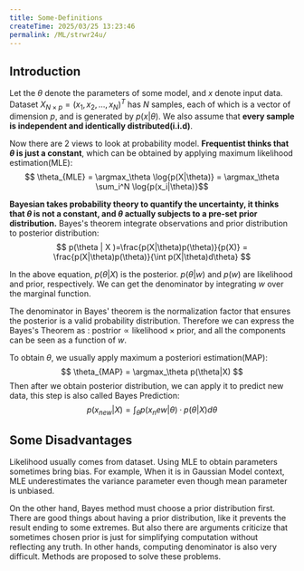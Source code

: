 ```yaml
---
title: Some-Definitions
createTime: 2025/03/25 13:23:46
permalink: /ML/strwr24u/
---
```

## Introduction 
Let the $\theta$ denote the parameters of some model, and $x$ denote input data. Dataset $X_{N\times p} = (x_1,x_2,\dots,x_N)^T$ has $N$ samples, each of which is a vector of dimension $p$, and is generated by $p(x|\theta)$. We also assume that **every sample is independent and identically distributed(i.i.d)**.

Now there are 2 views to look at probability model. **Frequentist thinks that $\theta$ is just a constant**, which can be obtained by applying maximum likelihood estimation(MLE):
$$ \theta_{MLE} = \argmax_\theta \log{p(X|\theta)} = \argmax_\theta \sum_i^N \log{p(x_i|\theta)}$$

**Bayesian takes probability theory to quantify the uncertainty, it thinks that $\theta$ is not a constant, and $\theta$ actually subjects to a pre-set prior distribution.** Bayes's theorem integrate observations and prior distribution to posterior distribution:
$$ p(\theta | X )=\frac{p(X|\theta)p(\theta)}{p(X)} = \frac{p(X|\theta)p(\theta)}{\int p(X|\theta)d\theta} $$

In the above equation, $p(\theta | X )$ is the posterior. $p(\theta|w)$ and $p(w)$ are likelihood and prior, respectively. We can get the denominator by integrating $w$ over the marginal function.

The denominator in Bayes' theorem is the normalization factor that ensures the posterior is a valid probability distribution. Therefore we can express the Bayes's Theorem as : $\text{postrior} \propto \text{likelihood} \times \text{prior}$, and all the components can be seen as a function of $w$.

To obtain $\theta$, we usually apply maximum a posteriori estimation(MAP):
$$ \theta_{MAP} = \argmax_\theta p(\theta|X) $$
Then after we obtain posterior distribution, we can apply it to predict new data, this step is also called Bayes Prediction:
$$p(x_{new}|X) = \int_\theta {p(x_new|\theta)·p(\theta|X)d\theta}$$


## Some Disadvantages
Likelihood usually comes from dataset. Using MLE to obtain parameters sometimes bring bias. For example, When it is in Gaussian Model context, MLE underestimates the variance parameter even though mean parameter is unbiased.

On the other hand, Bayes method must choose a prior distribution first. There are good things about having a prior distribution, like it prevents the result ending to some extremes. But also there are arguments criticize that sometimes chosen prior is just for simplifying computation without reflecting any truth. In other hands, computing denominator is also very difficult. Methods are proposed to solve these problems.
